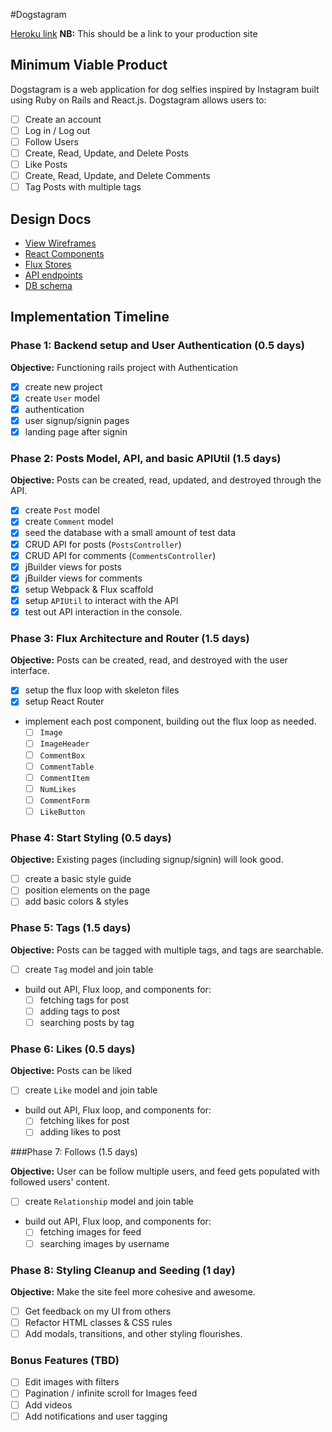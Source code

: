 #Dogstagram

[Heroku link][heroku] **NB:** This should be a link to your production site

[heroku]: http://www.herokuapp.com

## Minimum Viable Product

Dogstagram is a web application for dog selfies inspired by Instagram built
using Ruby on Rails and React.js. Dogstagram allows users to:

- [ ] Create an account
- [ ] Log in / Log out
- [ ] Follow Users
- [ ] Create, Read, Update, and Delete Posts
- [ ] Like Posts
- [ ] Create, Read, Update, and Delete Comments
- [ ] Tag Posts with multiple tags

## Design Docs
* [View Wireframes][views]
* [React Components][components]
* [Flux Stores][stores]
* [API endpoints][api-endpoints]
* [DB schema][schema]

[views]: ./docs/views.md
[components]: ./docs/components.md
[stores]: ./docs/stores.md
[api-endpoints]: ./docs/api-endpoints.md
[schema]: ./docs/schema.md

## Implementation Timeline

### Phase 1: Backend setup and User Authentication (0.5 days)

**Objective:** Functioning rails project with Authentication

- [x] create new project
- [x] create `User` model
- [x] authentication
- [x] user signup/signin pages
- [x] landing page after signin

### Phase 2: Posts Model, API, and basic APIUtil (1.5 days)

**Objective:** Posts can be created, read, updated, and destroyed through
the API.

- [x] create `Post` model
- [x] create `Comment` model
- [x] seed the database with a small amount of test data
- [x] CRUD API for posts (`PostsController`)
- [x] CRUD API for comments (`CommentsController`)
- [x] jBuilder views for posts
- [x] jBuilder views for comments
- [x] setup Webpack & Flux scaffold
- [x] setup `APIUtil` to interact with the API
- [x] test out API interaction in the console.

### Phase 3: Flux Architecture and Router (1.5 days)

**Objective:** Posts can be created, read, and destroyed with the
user interface.

- [x] setup the flux loop with skeleton files
- [x] setup React Router
- implement each post component, building out the flux loop as needed.
  - [ ] `Image`
  - [ ] `ImageHeader`
  - [ ] `CommentBox`
  - [ ] `CommentTable`
  - [ ] `CommentItem`
  - [ ] `NumLikes`
  - [ ] `CommentForm`
  - [ ] `LikeButton`

### Phase 4: Start Styling (0.5 days)

**Objective:** Existing pages (including signup/signin) will look good.

- [ ] create a basic style guide
- [ ] position elements on the page
- [ ] add basic colors & styles

### Phase 5: Tags (1.5 days)

**Objective:** Posts can be tagged with multiple tags, and tags are searchable.

- [ ] create `Tag` model and join table
- build out API, Flux loop, and components for:
  - [ ] fetching tags for post
  - [ ] adding tags to post
  - [ ] searching posts by tag

### Phase 6: Likes (0.5 days)

**Objective:** Posts can be liked

- [ ] create `Like` model and join table
- build out API, Flux loop, and components for:
  - [ ] fetching likes for post
  - [ ] adding likes to post

###Phase 7: Follows (1.5 days)

**Objective:** User can be follow multiple users, and feed gets populated with followed users' content.

- [ ] create `Relationship` model and join table
- build out API, Flux loop, and components for:
  - [ ] fetching images for feed
  - [ ] searching images by username

### Phase 8: Styling Cleanup and Seeding (1 day)

**Objective:** Make the site feel more cohesive and awesome.

- [ ] Get feedback on my UI from others
- [ ] Refactor HTML classes & CSS rules
- [ ] Add modals, transitions, and other styling flourishes.

### Bonus Features (TBD)
- [ ] Edit images with filters
- [ ] Pagination / infinite scroll for Images feed
- [ ] Add videos
- [ ] Add notifications and user tagging

[phase-one]: ./docs/phases/phase1.md
[phase-two]: ./docs/phases/phase2.md
[phase-three]: ./docs/phases/phase3.md
[phase-four]: ./docs/phases/phase4.md
[phase-five]: ./docs/phases/phase5.md
[phase-six]: ./docs/phases/phase6.md
